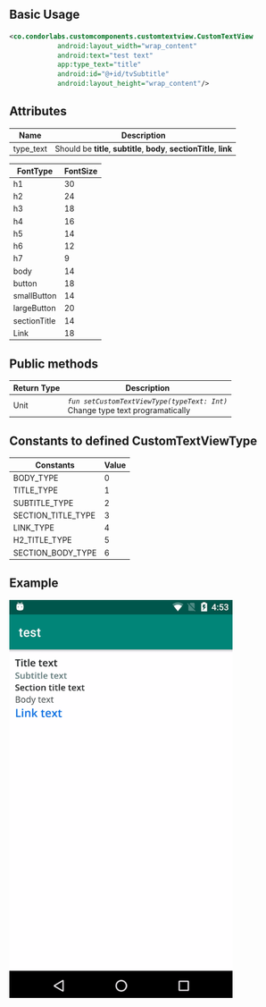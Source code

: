 
## Basic Usage

```xml
<co.condorlabs.customcomponents.customtextview.CustomTextView
            android:layout_width="wrap_content"
            android:text="test text"
            app:type_text="title"
            android:id="@+id/tvSubtitle"
            android:layout_height="wrap_content"/>
```

## Attributes

| Name | Description |
| - | - |
| type_text | Should be **title**, **subtitle**, **body**, **sectionTitle**, **link** |

| FontType | FontSize |
| - | - |
| h1 | 30 |
| h2 | 24 |
| h3 | 18 |
| h4 | 16 |
| h5 | 14 |
| h6 | 12 |
| h7 | 9 |
| body | 14 |
| button | 18 |
| smallButton | 14 |
| largeButton | 20 |
| sectionTitle | 14 |
| Link | 18 |

## Public methods
| Return Type | Description |
| -| - |
|  Unit | *`fun setCustomTextViewType(typeText: Int)`* <br> Change type text programatically|

## Constants to defined CustomTextViewType
| Constants | Value |
| -| - |
|  BODY_TYPE | 0 |
|  TITLE_TYPE | 1 |
|  SUBTITLE_TYPE | 2 |
|  SECTION_TITLE_TYPE | 3 |
|  LINK_TYPE | 4 |
|  H2_TITLE_TYPE | 5 |
|  SECTION_BODY_TYPE | 6 |


## Example
<img src="/Images/custom_textview.png" width="400" heigth="400">

